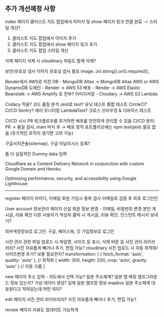 ## 추가 개선예정 사항

index 페이지
클러스트 지도 팝업에서 이미지 및 show 페이지 링크 연결 완료 -> 스타일 개선?

1.  클러스트 지도 팝업에서 이미지 추가
2.  클러스트 지도 팝업에서 show 페이지 링크 추가
3.  클러스트 지도 팝업 스타일 개선

삭제 페이지
삭제 시 cloudinary 파일도 함께 삭제?

보안/유효성 검사
이미지 유효성 검사 필요 image: Joi.string().uri().required(),

Render에서 AWS로 이전
DB - MongoDB Altas -> MongoDB Altas AWS or AWS DynamoDB
도메인 - Render -> AWS 53
배포 - Render -> AWS Elastic Beanstalk -> AWS Amplify 로 전부?
이미지저장 - Cloudary -> AWS S3 Lambda

Codacy 적용? 코드 품질 분석
Jest로 test? 유닛 테스트 통합 테스트
CircleCI? CI/CD
Sentry? 에러 모니터링
LambdaTest? 크로스 브라우징 & 디바이스 테스트

CI/CD 시시
PR 워크플로우를 추가하면 배포를 안전하게 관리할 수 있음
CI/CD 분리: PR → 품질 검사, main 머지 후 → 배포
정적 포트폴리오에는 npm test(jest) 필요 없음 (추가적인 로직이 생기면 고려 가능)

구글서치콘솔(sitemap), 구글 아날리시스 등록?

좀 더 실질적인 Dummy data 입력

Cloudflare as a Content Delivery Network in conjunction with custom Google Domain and Heroku

Optimizing performance, security, and accessibility using Google Lighthouse

---

register 페이지
아이디, 이메일 회원 가입시 중복 검사
이메일로 검증 후 최초 로그인인

User account 정보관리 페이지 신설
회원 정보 변경 - 이메일, 비밀번호 변경
본인 게시글, 리뷰 확인
다른 사용자가 작성자 클릭 시 게시글, 리뷰 확인, 인스턴트 메시지 보내기?

외부계정정보로 로그인: 구글, 페이스북, 깃 가입정보로 로그인

사진 관리 관련
파일 업로드 시 파일명, 사이즈 등 표시, 삭제 버튼 등
사진 관리 라이브러리? 사진 자유롭게 빼거나 추가, 편집 가능?
cloudinary 사진 업로드 시 자동 최적화/사이즈변경 추가? 보통 필요한지?
transformation: [
{ fetch_format: 'auto', quality: 'auto' }, // 최적화
{ width: 300, height: 200, crop: 'auto', gravity: 'auto' } // 자동 크롭
]

new 페이지
주소 입력 - 지도에서 선택 가능? 일본 주소체계?
일본 맵 매칭
캠프그라운드 정보 있는지? 가상 데이터 생성?
실제 일본 캠프장 정보
mapbox 일본 주소체계 대응된다고 적혀있는데 어떤 의미?

edit 페이지
사진 관리 라이브러리? 사진 자유롭게 빼거나 추가, 편집 가능?

review 페이지
리뷰도 업데이트 가능하게
